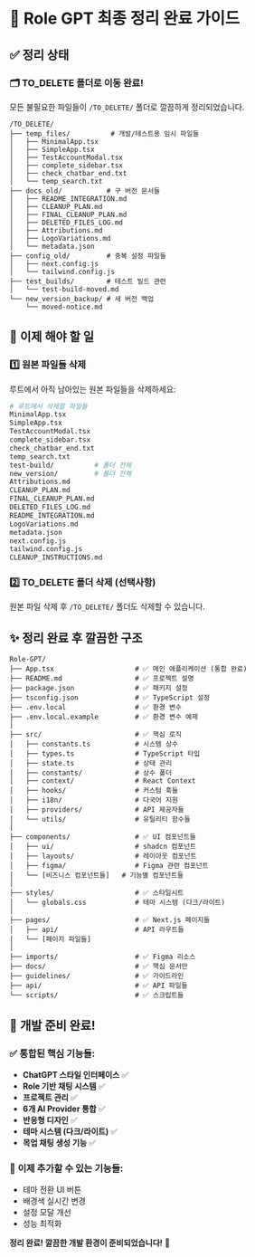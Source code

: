 # 🎉 Role GPT 최종 정리 완료 가이드

## ✅ 정리 상태

### 🗂️ **TO_DELETE 폴더로 이동 완료!**

모든 불필요한 파일들이 `/TO_DELETE/` 폴더로 깔끔하게 정리되었습니다.

```
/TO_DELETE/
├── temp_files/          # 개발/테스트용 임시 파일들
│   ├── MinimalApp.tsx
│   ├── SimpleApp.tsx
│   ├── TestAccountModal.tsx
│   ├── complete_sidebar.tsx
│   ├── check_chatbar_end.txt
│   └── temp_search.txt
├── docs_old/           # 구 버전 문서들
│   ├── README_INTEGRATION.md
│   ├── CLEANUP_PLAN.md
│   ├── FINAL_CLEANUP_PLAN.md
│   ├── DELETED_FILES_LOG.md
│   ├── Attributions.md
│   ├── LogoVariations.md
│   └── metadata.json
├── config_old/         # 중복 설정 파일들
│   ├── next.config.js
│   └── tailwind.config.js
├── test_builds/        # 테스트 빌드 관련
│   └── test-build-moved.md
└── new_version_backup/ # 새 버전 백업
    └── moved-notice.md
```

## 🚀 **이제 해야 할 일**

### 1️⃣ 원본 파일들 삭제
루트에서 아직 남아있는 원본 파일들을 삭제하세요:

```bash
# 루트에서 삭제할 파일들
MinimalApp.tsx
SimpleApp.tsx  
TestAccountModal.tsx
complete_sidebar.tsx
check_chatbar_end.txt
temp_search.txt
test-build/          # 폴더 전체
new_version/         # 폴더 전체
Attributions.md
CLEANUP_PLAN.md
FINAL_CLEANUP_PLAN.md
DELETED_FILES_LOG.md
README_INTEGRATION.md
LogoVariations.md
metadata.json
next.config.js
tailwind.config.js
CLEANUP_INSTRUCTIONS.md
```

### 2️⃣ TO_DELETE 폴더 삭제 (선택사항)
원본 파일 삭제 후 `/TO_DELETE/` 폴더도 삭제할 수 있습니다.

## ✨ **정리 완료 후 깔끔한 구조**

```
Role-GPT/
├── App.tsx                    # ✅ 메인 애플리케이션 (통합 완료)
├── README.md                  # ✅ 프로젝트 설명
├── package.json               # ✅ 패키지 설정
├── tsconfig.json              # ✅ TypeScript 설정
├── .env.local                 # ✅ 환경 변수
├── .env.local.example         # ✅ 환경 변수 예제
│
├── src/                       # ✅ 핵심 로직
│   ├── constants.ts           # 시스템 상수
│   ├── types.ts               # TypeScript 타입
│   ├── state.ts               # 상태 관리
│   ├── constants/             # 상수 폴더
│   ├── context/               # React Context  
│   ├── hooks/                 # 커스텀 훅들
│   ├── i18n/                  # 다국어 지원
│   ├── providers/             # API 제공자들
│   └── utils/                 # 유틸리티 함수들
│
├── components/                # ✅ UI 컴포넌트들
│   ├── ui/                    # shadcn 컴포넌트
│   ├── layouts/               # 레이아웃 컴포넌트
│   ├── figma/                 # Figma 관련 컴포넌트
│   └── [비즈니스 컴포넌트들]   # 기능별 컴포넌트들
│
├── styles/                    # ✅ 스타일시트
│   └── globals.css            # 테마 시스템 (다크/라이트)
│
├── pages/                     # ✅ Next.js 페이지들
│   ├── api/                   # API 라우트들
│   └── [페이지 파일들]
│
├── imports/                   # ✅ Figma 리소스
├── docs/                      # ✅ 핵심 문서만
├── guidelines/                # ✅ 가이드라인
├── api/                       # ✅ API 파일들
└── scripts/                   # ✅ 스크립트들
```

## 🎯 **개발 준비 완료!**

### ✅ 통합된 핵심 기능들:
- **ChatGPT 스타일 인터페이스** ✅
- **Role 기반 채팅 시스템** ✅  
- **프로젝트 관리** ✅
- **6개 AI Provider 통합** ✅
- **반응형 디자인** ✅
- **테마 시스템 (다크/라이트)** ✅
- **목업 채팅 생성 기능** ✅

### 🎨 **이제 추가할 수 있는 기능들:**
- 테마 전환 UI 버튼
- 배경색 실시간 변경
- 설정 모달 개선
- 성능 최적화

**정리 완료! 깔끔한 개발 환경이 준비되었습니다!** 🚀